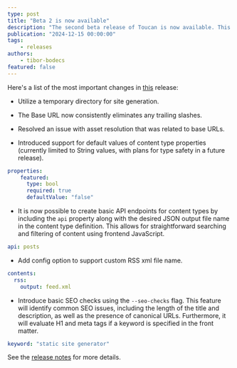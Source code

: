 ```yaml
---
type: post
title: "Beta 2 is now available"
description: "The second beta release of Toucan is now available. This release includes many improvements and some new features."
publication: "2024-12-15 00:00:00"
tags: 
    - releases
authors:
    - tibor-bodecs
featured: false
---
```


Here's a list of the most important changes in [this](https://github.com/toucansites/toucan/releases/tag/1.0.0-beta.2) release:


- Utilize a temporary directory for site generation.

- The Base URL now consistently eliminates any trailing slashes.
- Resolved an issue with asset resolution that was related to base URLs.

- Introduced support for default values of content type properties (currently limited to String values, with plans for type safety in a future release).

```yml
properties:
    featured:
      type: bool
      required: true
      defaultValue: "false"
```


- It is now possible to create basic API endpoints for content types by including the `api` property along with the desired JSON output file name in the content type definition. This allows for straightforward searching and filtering of content using frontend JavaScript.

```yml
api: posts
```

- Add config option to support custom RSS xml file name.

```yml
contents:
  rss:
    output: feed.xml
```

- Introduce basic SEO checks using the `--seo-checks` flag. This feature will identify common SEO issues, including the length of the title and description, as well as the presence of canonical URLs. Furthermore, it will evaluate H1 and meta tags if a keyword is specified in the front matter.

```yml
keyword: "static site generator"
```

See the [release notes](https://github.com/toucansites/toucan/releases/tag/1.0.0-beta.2) for more details.







